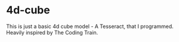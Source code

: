 # 4d-cube
This is just a basic 4d cube model -  A Tesseract, that I programmed. Heavily inspired by The Coding Train.
